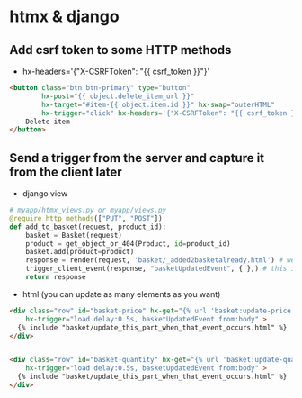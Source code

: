# htmx & django


## Add csrf token to some HTTP methods
* hx-headers='{"X-CSRFToken": "{{ csrf_token }}"}'
```html
<button class="btn btn-primary" type="button"
        hx-post="{{ object.delete_item_url }}"
        hx-target="#item-{{ object.item.id }}" hx-swap="outerHTML"
        hx-trigger="click" hx-headers='{"X-CSRFToken": "{{ csrf_token }}"}'>
    Delete item
</button>
```


## Send a trigger from the server and capture it from the client later
* django view
```python
# myapp/htmx_views.py or myapp/views.py
@require_http_methods(["PUT", "POST"])
def add_to_basket(request, product_id):
    basket = Basket(request)
    product = get_object_or_404(Product, id=product_id)
    basket.add(product=product)
    response = render(request, 'basket/_added2basketalready.html') # we respond with whatever http response
    trigger_client_event(response, "basketUpdatedEvent", { },) # this is the trigger event
    return response
```

* html (you can update as many elements as you want)
```html
<div class="row" id="basket-price" hx-get="{% url 'basket:update-price' %}"
    hx-trigger="load delay:0.5s, basketUpdatedEvent from:body" >
  {% include "basket/update_this_part_when_that_event_occurs.html" %}
</div>


<div class="row" id="basket-quantity" hx-get="{% url 'basket:update-quantity' %}"
    hx-trigger="load delay:0.5s, basketUpdatedEvent from:body" >
  {% include "basket/update_this_part_when_that_event_occurs.html" %}
</div>
```
